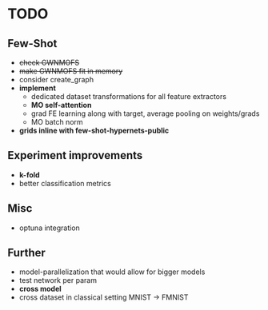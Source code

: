 # TODO

## Few-Shot
- ~~check GWNMOFS~~
- ~~make GWNMOFS fit in memory~~
- consider create_graph
- **implement**
    - dedicated dataset transformations for all feature extractors
    - **MO self-attention**
    - grad FE learning along with target, average pooling on weights/grads
    - MO batch norm
- **grids inline with few-shot-hypernets-public**

## Experiment improvements
- **k-fold**
- better classification metrics

## Misc
- optuna integration

## Further
- model-parallelization that would allow for bigger models  
- test network per param
- **cross model**
- cross dataset in classical setting MNIST -> FMNIST